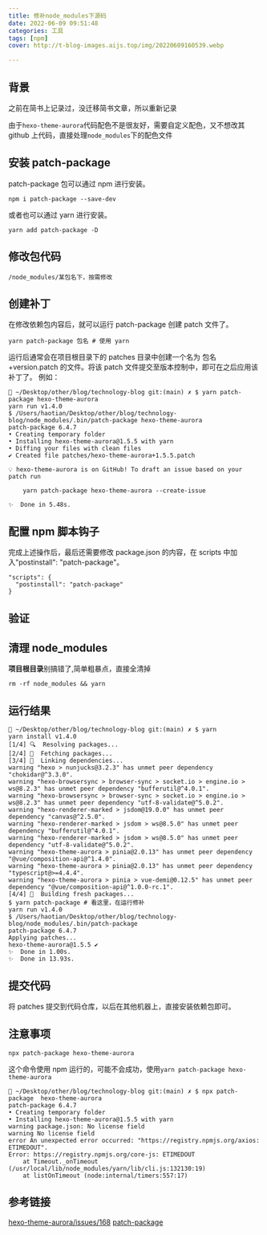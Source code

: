 ```yaml
---
title: 修补node_modules下源码
date: 2022-06-09 09:51:48
categories: 工具
tags: [npm]
cover: http://t-blog-images.aijs.top/img/20220609160539.webp

---
```


## 背景

之前在简书上记录过，没迁移简书文章，所以重新记录

由于`hexo-theme-aurora`代码配色不是很友好，需要自定义配色，又不想改其 github 上代码，直接处理`node_modules`下的配色文件

## 安装 patch-package

patch-package 包可以通过 npm 进行安装。

```shell
npm i patch-package --save-dev
```

或者也可以通过 yarn 进行安装。

```shell
yarn add patch-package -D
```

## 修改包代码

```shell
/node_modules/某包名下，按需修改
```

## 创建补丁

在修改依赖包内容后，就可以运行 patch-package 创建 patch 文件了。

```shell
yarn patch-package 包名 # 使用 yarn
```

运行后通常会在项目根目录下的 patches 目录中创建一个名为 包名+version.patch 的文件。将该 patch 文件提交至版本控制中，即可在之后应用该补丁了。
例如：

```shell
👑 ~/Desktop/other/blog/technology-blog git:(main) ✗ $ yarn patch-package hexo-theme-aurora
yarn run v1.4.0
$ /Users/haotian/Desktop/other/blog/technology-blog/node_modules/.bin/patch-package hexo-theme-aurora
patch-package 6.4.7
• Creating temporary folder
• Installing hexo-theme-aurora@1.5.5 with yarn
• Diffing your files with clean files
✔ Created file patches/hexo-theme-aurora+1.5.5.patch

💡 hexo-theme-aurora is on GitHub! To draft an issue based on your patch run

    yarn patch-package hexo-theme-aurora --create-issue

✨  Done in 5.48s.
```

## 配置 npm 脚本钩子

完成上述操作后，最后还需要修改 package.json 的内容，在 scripts 中加入"postinstall": "patch-package"。

```
"scripts": {
  "postinstall": "patch-package"
}
```

## 验证

## 清理 node_modules

**项目根目录**别搞错了,简单粗暴点，直接全清掉

```shell
rm -rf node_modules && yarn
```

## 运行结果

```shell
👑 ~/Desktop/other/blog/technology-blog git:(main) ✗ $ yarn
yarn install v1.4.0
[1/4] 🔍  Resolving packages...
[2/4] 🚚  Fetching packages...
[3/4] 🔗  Linking dependencies...
warning "hexo > nunjucks@3.2.3" has unmet peer dependency "chokidar@^3.3.0".
warning "hexo-browsersync > browser-sync > socket.io > engine.io > ws@8.2.3" has unmet peer dependency "bufferutil@^4.0.1".
warning "hexo-browsersync > browser-sync > socket.io > engine.io > ws@8.2.3" has unmet peer dependency "utf-8-validate@^5.0.2".
warning "hexo-renderer-marked > jsdom@19.0.0" has unmet peer dependency "canvas@^2.5.0".
warning "hexo-renderer-marked > jsdom > ws@8.5.0" has unmet peer dependency "bufferutil@^4.0.1".
warning "hexo-renderer-marked > jsdom > ws@8.5.0" has unmet peer dependency "utf-8-validate@^5.0.2".
warning "hexo-theme-aurora > pinia@2.0.13" has unmet peer dependency "@vue/composition-api@^1.4.0".
warning "hexo-theme-aurora > pinia@2.0.13" has unmet peer dependency "typescript@>=4.4.4".
warning "hexo-theme-aurora > pinia > vue-demi@0.12.5" has unmet peer dependency "@vue/composition-api@^1.0.0-rc.1".
[4/4] 📃  Building fresh packages...
$ yarn patch-package # 看这里，在运行修补
yarn run v1.4.0
$ /Users/haotian/Desktop/other/blog/technology-blog/node_modules/.bin/patch-package
patch-package 6.4.7
Applying patches...
hexo-theme-aurora@1.5.5 ✔
✨  Done in 1.00s.
✨  Done in 13.93s.

```

## 提交代码

将 patches 提交到代码仓库，以后在其他机器上，直接安装依赖包即可。

## 注意事项

```shell
npx patch-package hexo-theme-aurora
```

这个命令使用 npm 运行的，可能不会成功，使用`yarn patch-package hexo-theme-aurora`

```shell
👑 ~/Desktop/other/blog/technology-blog git:(main) ✗ $ npx patch-package  hexo-theme-aurora
patch-package 6.4.7
• Creating temporary folder
• Installing hexo-theme-aurora@1.5.5 with yarn
warning package.json: No license field
warning No license field
error An unexpected error occurred: "https://registry.npmjs.org/axios: ETIMEDOUT".
Error: https://registry.npmjs.org/core-js: ETIMEDOUT
    at Timeout._onTimeout (/usr/local/lib/node_modules/yarn/lib/cli.js:132130:19)
    at listOnTimeout (node:internal/timers:557:17)
```

## 参考链接

[hexo-theme-aurora/issues/168](https://github.com/auroral-ui/hexo-theme-aurora/issues/168)
[patch-package](https://www.npmjs.com/package/patch-package)